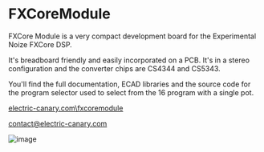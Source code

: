 # FXCoreModule

FXCore Module is a very compact development board for the Experimental Noize FXCore DSP.

It's breadboard friendly and easily incorporated on a PCB. It's in a stereo configuration and the converter chips are CS4344 and CS5343.

You'll find the full documentation, ECAD libraries and the source code for the program selector used to select from the 16 program with a single pot.

[electric-canary.com\fxcoremodule](https://electric-canary.com\fxcoremodule)

contact@electric-canary.com

![image](https://user-images.githubusercontent.com/52302192/150705512-55b1d25b-ccc2-4de6-b54e-582dfa26ed95.png)
